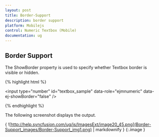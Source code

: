 ```yaml
---
layout: post
title: Border-Support
description: border support
platform: Mobilejs
control: Numeric Textbox (Mobile)
documentation: ug
---
```


## Border Support

The ShowBorder property is used to specify whether Textbox border is visible or hidden.

{% highlight html %}



<input type="number" id="textbox_sample" data-role="ejmnumeric" data-ej-showBorder="false" />





{% endhighlight %}

The following screenshot displays the output.

{ ![http://help.syncfusion.com/ug/js/ImagesExt/image20_45.png](Border-Support_images/Border-Support_img1.png) | markdownify }
{:.image }


